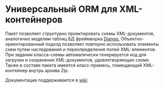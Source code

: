 # Универсальный ORM для XML-контейнеров

Пакет позволяет структурно проектировать схемы XML-документов, аналогично
моделям таблиц БД фреймворка [Django.](https://docs.djangoproject.com/en/dev/topics/db/models/) Объектно-ориентированный подход
позволяет повторно использовать элементы схем путем наследования и
переопределения полей XML-элементов. При задании класса-схемы автоматически
генерируется код для загрузки и сохранения XML-документов, удовлетворяющих
схеме. Также в составе пакета имеется класс-примесь, помещающий XML-контейнер
внутрь архива Zip.

Документация поддерживается в [wiki](wiki)
